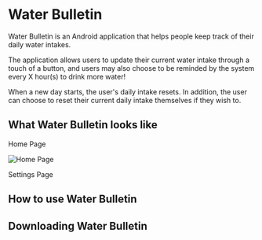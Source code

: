 Water Bulletin
=======================
Water Bulletin is an Android application that helps people keep track of their daily water intakes.

The application allows users to update their current water intake through a touch of a button, 
and users may also choose to be reminded by the system every X hour(s) to drink more water!

When a new day starts, the user's daily intake resets. In addition, the user can choose to reset their current daily intake themselves if they wish to.

## What Water Bulletin looks like
Home Page

![Home Page](https://cdn.discordapp.com/attachments/827713815847370754/867221769991880704/unknown.png)

Settings Page

## How to use Water Bulletin

## Downloading Water Bulletin

